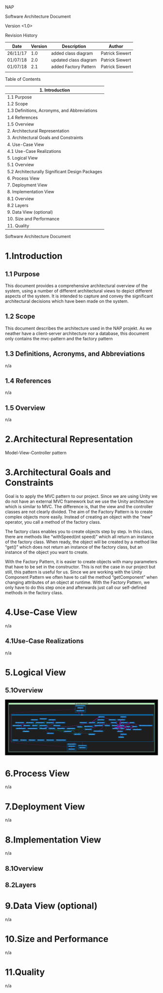 

NAP

Software Architecture Document

Version &lt;1.0&gt;

Revision History

| Date | Version | Description | Author |
| --- | --- | --- | --- |
| 26/11/17 | 1.0 | added class diagram | Patrick Siewert |
| 01/07/18 | 2.0 | updated class diagram | Patrick Siewert |
| 01/07/18 | 2.1 | added Factory Pattern | Patrick Siewert |
|   |   |   |   |

Table of Contents

| 1.        Introduction        |
| --- |
| 1.1        Purpose        |
| 1.2        Scope        |
| 1.3        Definitions, Acronyms, and Abbreviations        |
| 1.4        References        |
| 1.5        Overview        |
| 2.        Architectural Representation        |
| 3.        Architectural Goals and Constraints        |
| 4.        Use-Case View        |
| 4.1        Use-Case Realizations        |
| 5.        Logical View        |
| 5.1        Overview        |
| 5.2        Architecturally Significant Design Packages        |
| 6.        Process View        |
| 7.        Deployment View        |
| 8.        Implementation View        |
| 8.1        Overview        |
| 8.2        Layers        |
| 9.        Data View (optional)        |
| 10.        Size and Performance        |
| 11.        Quality        |

Software Architecture Document

# 1.Introduction

## 1.1 Purpose

This document provides a comprehensive architectural overview of the system, using a number of different architectural views to depict different aspects of the system. It is intended to capture and convey the significant architectural decisions which have been made on the system.

## 1.2 Scope

This document describes the architecture used in the NAP projekt. As we neather have a client-server architecture nor a database, this document only contains the mvc-pattern and the factory pattern

## 1.3 Definitions, Acronyms, and Abbreviations

n/a

## 1.4 References

n/a

## 1.5 Overview

n/a

# 2.Architectural Representation

Model-View-Controller pattern

# 3.Architectural Goals and Constraints

Goal is to apply the MVC pattern to our project. Since we are using Unity we do not have an external MVC framework but we use the Unity architecture which is similar to MVC. The difference is, that the view and the controller classes are not clearly divided. The aim of the Factory Pattern is to create complex objects more easily. Instead of creating an object with the “new” operator, you call a method of the factory class.

The factory class enables you to create objects step by step. In this class, there are methods like “withSpeed(int speed)” which all return an instance of the factory class. When ready, the object will be created by a method like “get()” which does not return an instance of the factory class, but an instance of the object you want to create.

With the Factory Pattern, it is easier to create objects with many parameters that have to be set in the constructor. This is not the case in our project but still, this pattern is useful for us. Since we are working with the Unity Component Pattern we often have to call the method “getComponent” when changing attributes of an object at runtime. With the Factory Pattern, we only have to do this step once and afterwards just call our self-defined methods in the factory class.

# 4.Use-Case View

n/a

## 4.1Use-Case Realizations

n/a

# 5.Logical View

## 5.1Overview

<img src="https://github.com/AdrianSchneble/nap/blob/master/documentation/patterns/class_diagram_factory_pattern.png">

# 6.Process View

n/a

# 7.Deployment View

n/a

# 8.Implementation View

n/a

## 8.1Overview

## 8.2Layers

# 9.Data View (optional)

n/a

# 10.Size and Performance

n/a

# 11.Quality

n/a

